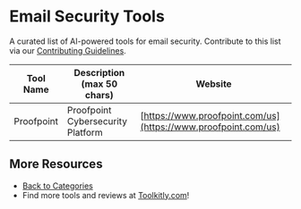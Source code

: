 # Email Security Tools

A curated list of AI-powered tools for email security. Contribute to this list via our [Contributing Guidelines](../CONTRIBUTING.md).

| Tool Name | Description (max 50 chars) | Website |
|-----------|----------------------------|---------|
| Proofpoint | Proofpoint Cybersecurity Platform | [https://www.proofpoint.com/us](https://www.proofpoint.com/us) |

## More Resources
- [Back to Categories](https://github.com/ToolkitlyAI/awesome-ai-tools/blob/master/README.md)
- Find more tools and reviews at [Toolkitly.com](https://toolkitly.com)!
